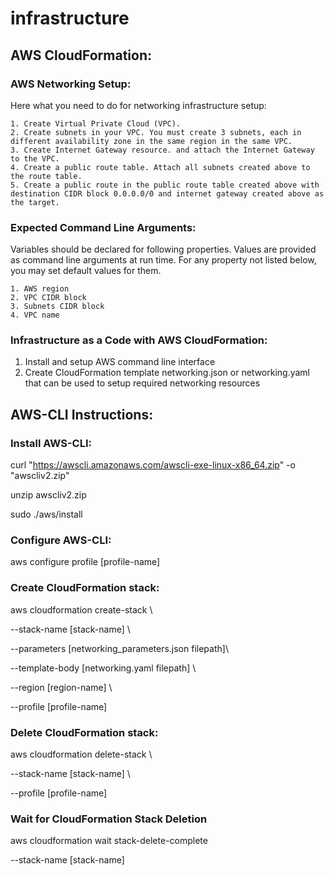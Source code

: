 # infrastructure

## AWS CloudFormation:

### AWS Networking Setup:
Here what you need to do for networking infrastructure setup:

    1. Create Virtual Private Cloud (VPC).
    2. Create subnets in your VPC. You must create 3 subnets, each in different availability zone in the same region in the same VPC.
    3. Create Internet Gateway resource. and attach the Internet Gateway to the VPC.
    4. Create a public route table. Attach all subnets created above to the route table.
    5. Create a public route in the public route table created above with destination CIDR block 0.0.0.0/0 and internet gateway created above as the target.

### Expected Command Line Arguments:
Variables should be declared for following properties. Values are provided as command line arguments at run time. For any property not listed below, you may set default values for them.

    1. AWS region
    2. VPC CIDR block
    3. Subnets CIDR block
    4. VPC name

### Infrastructure as a Code with AWS CloudFormation:
1. Install and setup AWS command line interface
2. Create CloudFormation template networking.json or networking.yaml that can be used to setup required networking resources

## AWS-CLI Instructions:

### Install AWS-CLI:
curl "https://awscli.amazonaws.com/awscli-exe-linux-x86_64.zip" -o "awscliv2.zip" 

unzip awscliv2.zip 

sudo ./aws/install

### Configure AWS-CLI:

aws configure profile [profile-name]

### Create CloudFormation stack:
aws cloudformation create-stack \

--stack-name [stack-name] \

--parameters [networking_parameters.json filepath]\

--template-body [networking.yaml filepath] \

--region [region-name] \

--profile [profile-name]


### Delete CloudFormation stack:
aws cloudformation delete-stack \

--stack-name [stack-name] \

--profile [profile-name]


### Wait for CloudFormation Stack Deletion
aws cloudformation wait stack-delete-complete 

--stack-name [stack-name]
